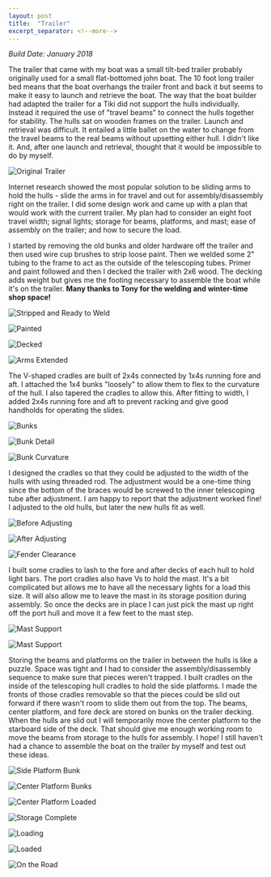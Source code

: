 ```yaml
---
layout: post
title:  "Trailer"
excerpt_separator: <!--more-->
---
```


*Build Date: January 2018*

The trailer that came with my boat was a small tilt-bed trailer probably originally used for a small flat-bottomed john boat. The 10 foot long trailer bed means that the boat overhangs the trailer front and back it but seems to make it easy to launch and retrieve the boat. The way that the boat builder had adapted the trailer for a Tiki did not support the hulls individually. Instead it required the use of "travel beams" to connect the hulls together for stability. The hulls sat on wooden frames on the trailer. Launch and retrieval was difficult. It entailed a little ballet on the water to change from the travel beams to the real beams without upsetting either hull. I didn't like it. And, after one launch and retrieval, thought that it would be impossible to do by myself.

<!--more-->

![Original Trailer](/assets/images/trailer-original.jpg)

Internet research showed the most popular solution to be sliding arms to hold the hulls - slide the arms in for travel and out for assembly/disassembly right on the trailer. I did some design work and came up with a plan that would work with the current trailer. My plan had to consider an eight foot travel width; signal lights; storage for beams, platforms, and mast; ease of assembly on the trailer; and how to secure the load.

I started by removing the old bunks and older hardware off the trailer and then used wire cup brushes to strip loose paint. Then we welded some 2" tubing to the frame to act as the outside of the telescoping tubes. Primer and paint followed and then I decked the trailer with 2x6 wood. The decking adds weight but gives me the footing necessary to assemble the boat while it's on the trailer. **Many thanks to Tony for the welding and winter-time shop space!**

![Stripped and Ready to Weld](/assets/images/trailer-welding.jpg)

![Painted](/assets/images/trailer-painted.jpg)

![Decked](/assets/images/trailer-deck.jpg)

![Arms Extended](/assets/images/trailer-extended.jpg)

The V-shaped cradles are built of 2x4s connected by 1x4s running fore and aft. I attached the 1x4 bunks "loosely" to allow them to flex to the curvature of the hull. I also tapered the cradles to allow this. After fitting to width, I added 2x4s running fore and aft to prevent racking and give good handholds for operating the slides.

![Bunks](/assets/images/trailer-bunks.jpg)

![Bunk Detail](/assets/images/trailer-bunkdetail.jpg)

![Bunk Curvature](/assets/images/trailer-bunkcurve.jpg)

I designed the cradles so that they could be adjusted to the width of the hulls with using threaded rod. The adjustment would be a one-time thing since the bottom of the braces would be screwed to the inner telescoping tube after adjustment. I am happy to report that the adjustment worked fine! I adjusted to the old hulls, but later the new hulls fit as well.

![Before Adjusting](/assets/images/trailer-notadjusted.jpg)

![After Adjusting](/assets/images/trailer-adjusted.jpg)

![Fender Clearance](/assets/images/trailer-fenderclearance.jpg)

I built some cradles to lash to the fore and after decks of each hull to hold light bars. The port cradles also have Vs to hold the mast. It's a bit complicated but allows me to have all the necessary lights for a load this size. It will also allow me to leave the mast in its storage position during assembly. So once the decks are in place I can just pick the mast up right off the port hull and move it a few feet to the mast step.

![Mast Support](/assets/images/trailer-mastfore.jpg)

![Mast Support](/assets/images/trailer-mastaft.jpg)

Storing the beams and platforms on the trailer in between the hulls is like a puzzle. Space was tight and I had to consider the assembly/disassembly sequence to make sure that pieces weren't trapped. I built cradles on the inside of the telescoping hull cradles to hold the side platforms. I made the fronts of those cradles removable so that the pieces could be slid out forward if there wasn't room to slide them out from the top. The beams, center platform, and fore deck are stored on bunks on the trailer decking. When the hulls are slid out I will temporarily move the center platform to the starboard side of the deck. That should give me enough working room to move the beams from storage to the hulls for assembly. I hope! I still haven't had a chance to assemble the boat on the trailer by myself and test out these ideas.

![Side Platform Bunk](/assets/images/trailer-sideplatform.jpg)

![Center Platform Bunks](/assets/images/trailer-centerbunks.jpg)

![Center Platform Loaded](/assets/images/trailer-centerloaded.jpg)

![Storage Complete](/assets/images/trailer-storage.jpg)

![Loading](/assets/images/trailer-loading.jpg)

![Loaded](/assets/images/trailer-loaded.jpg)

![On the Road](/assets/images/trailer.jpg)
